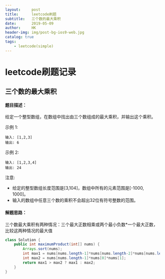 ```yaml
---
layout:     post
title:      leetcode刷题
subtitle:   三个数的最大乘积
date:       2019-05-09
author:     HK
header-img: img/post-bg-ios9-web.jpg
catalog: true
tags:
    - leetcode(simple)
---
```

# leetcode刷题记录
## 三个数的最大乘积

#### 题目描述：
给定一个整型数组，在数组中找出由三个数组成的最大乘积，并输出这个乘积。

示例 1:

    输入: [1,2,3]
    输出: 6
示例 2:

    输入: [1,2,3,4]
    输出: 24
注意:

* 给定的整型数组长度范围是[3,104]，数组中所有的元素范围是[-1000, 1000]。
* 输入的数组中任意三个数的乘积不会超出32位有符号整数的范围。

#### 解题思路：
三个数最大乘积有两种情况：三个最大正数相乘或两个最小负数*一个最大正数，比较这两种情况的最大值
```java
class Solution {
    public int maximumProduct(int[] nums) {
        Arrays.sort(nums);
        int max1 = nums[nums.length-1]*nums[nums.length-2]*nums[nums.length-3];
        int max2 = nums[nums.length-1]*nums[0]*nums[1];
        return max1 > max2 ? max1 : max2;
    }
}
```
